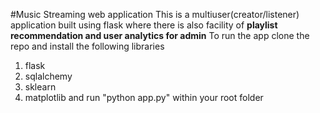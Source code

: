 #Music Streaming web application
This is a multiuser(creator/listener) application built using flask where there is also facility of <b>playlist recommendation and user analytics for admin</b>
To run the app clone the repo and install the following libraries
1. flask
2. sqlalchemy
3. sklearn
4. matplotlib
and run "python app.py" within your root folder
